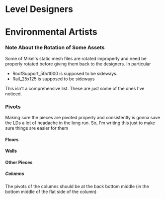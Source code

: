 # Level Designers

# Environmental Artists

### Note About the Rotation of Some Assets

Some of Mikel's static mesh files are rotated improperly and need be properly rotated before giving them back to the designers. In particular
- RoofSupport_50x1000 is supposed to be sideways.
- Rail_25x125 is supposed to be sideways

This isn't a comprehensive list. These are just some of the ones I've noticed.

### Pivots

Making sure the pieces are pivoted properly and consistently is gonna save the LDs a lot of headache in the long run. So, I'm writing this just to make sure things are easier for them

#### Floors

#### Walls

#### Other Pieces

##### Columns
The pivots of the columns should be at the back bottom middle (in the bottom middle of the flat side of the column)
